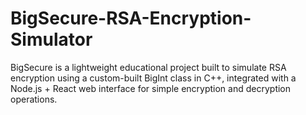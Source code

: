 # BigSecure-RSA-Encryption-Simulator
BigSecure is a lightweight educational project built to simulate RSA encryption using a custom-built BigInt class in C++, integrated with a Node.js + React web interface for simple encryption and decryption operations.
